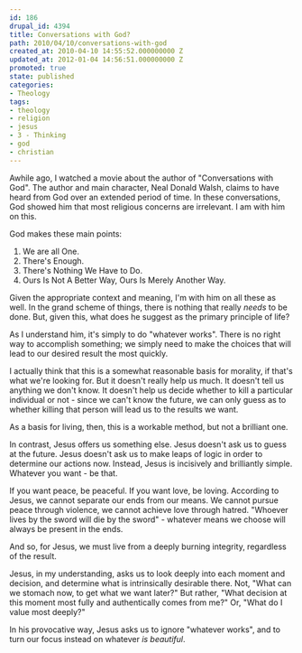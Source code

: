 ```yaml
---
id: 186
drupal_id: 4394
title: Conversations with God?
path: 2010/04/10/conversations-with-god
created_at: 2010-04-10 14:55:52.000000000 Z
updated_at: 2012-01-04 14:56:51.000000000 Z
promoted: true
state: published
categories:
- Theology
tags:
- theology
- religion
- jesus
- 3 - Thinking
- god
- christian
---
```

Awhile ago, I watched a movie about the author of "Conversations with God". The author and main character, Neal Donald Walsh, claims to have heard from God over an extended period of time. In these conversations, God showed him that most religious concerns are irrelevant. I am with him on this.

God makes these main points:
<ol>
	<li>We are all One.</li>
	<li>There's Enough.</li>
	<li>There's Nothing We Have to Do.</li>
	<li>Ours Is Not A Better Way, Ours Is Merely Another Way.</li>
</ol>
Given the appropriate context and meaning, I'm with him on all these as well. In the grand scheme of things, there is nothing that really <em>needs</em> to be done. But, given this, what does he suggest as the primary principle of life?

As I understand him, it's simply to do "whatever works". There is no right way to accomplish something; we simply need to make the choices that will lead to our desired result the most quickly.

I actually think that this is a somewhat reasonable basis for morality, if that's what we're looking for. But it doesn't really help us much. It doesn't tell us anything we don't know. It doesn't help us decide whether to kill a particular individual or not - since we can't know the future, we can only guess as to whether killing that person will lead us to the results we want.

As a basis for living, then, this is a workable method, but not a brilliant one.

In contrast, Jesus offers us something else. Jesus doesn't ask us to guess at the future. Jesus doesn't ask us to make leaps of logic in order to determine our actions now. Instead, Jesus is incisively and brilliantly simple. Whatever you want - be that.

If you want peace, be peaceful. If you want love, be loving. According to Jesus, we cannot separate our ends from our means. We cannot pursue peace through violence, we cannot achieve love through hatred. "Whoever lives by the sword will die by the sword" - whatever means we choose will always be present in the ends.

And so, for Jesus, we must live from a deeply burning integrity, regardless of the result.

Jesus, in my understanding, asks us to look deeply into each moment and decision, and determine what is intrinsically desirable there. Not, "What can we stomach now, to get what we want later?" But rather, "What decision at this moment most fully and authentically comes from me?" Or, "What do I value most deeply?"

In his provocative way, Jesus asks us to ignore "whatever works", and to turn our focus instead on whatever <em>is </em><em>beautiful</em>.
